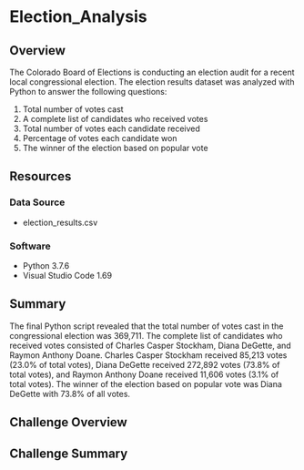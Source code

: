 # Election_Analysis

## Overview 
The Colorado Board of Elections is conducting an election audit for a recent local congressional election. The election results dataset was analyzed with Python to answer the following questions:

1. Total number of votes cast
2. A complete list of candidates who received votes
3. Total number of votes each candidate received
4. Percentage of votes each candidate won
5. The winner of the election based on popular vote

## Resources
### Data Source 
- election_results.csv

### Software
- Python 3.7.6
- Visual Studio Code 1.69

## Summary
The final Python script revealed that the total number of votes cast in the congressional election was 369,711. The complete list of candidates who received votes consisted of Charles Casper Stockham, Diana DeGette, and Raymon Anthony Doane. Charles Casper Stockham received 85,213 votes (23.0% of total votes), Diana DeGette received 272,892 votes (73.8% of total votes), and Raymon Anthony Doane received 11,606 votes (3.1% of total votes). The winner of the election based on popular vote was Diana DeGette with 73.8% of all votes.

## Challenge Overview

## Challenge Summary
